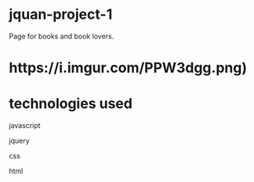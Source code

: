 # jquan-project-1
Page for books and book lovers.
<h1> https://i.imgur.com/PPW3dgg.png)</h1>
<h1>
  technologies used
  </h1>

<p> javascript</p>
<p> jquery</p>
<p> css</p>
<p> html</p>



